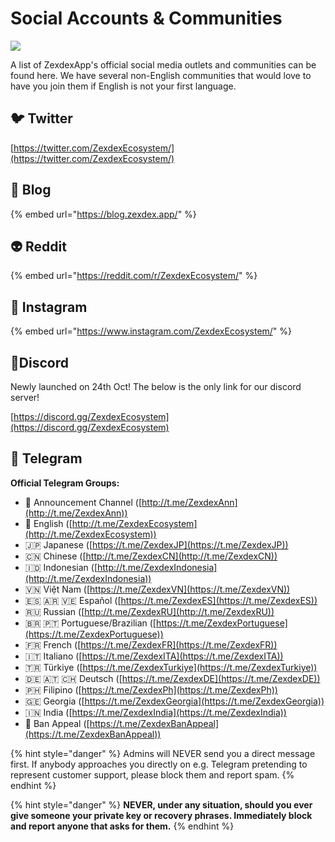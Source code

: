 # Social Accounts & Communities

![](../.gitbook/assets/socials-communities-header.png)

A list of ZexdexApp's official social media outlets and communities can be found here. We have several non-English communities that would love to have you join them if English is not your first language.

## 🐦 Twitter

[https://twitter.com/ZexdexEcosystem/](https://twitter.com/ZexdexEcosystem/)

## 📰 Blog

{% embed url="https://blog.zexdex.app/" %}

## 👽 Reddit

{% embed url="https://reddit.com/r/ZexdexEcosystem/" %}

## 🤳 Instagram

{% embed url="https://www.instagram.com/ZexdexEcosystem/" %}

## 🤖Discord

Newly launched on 24th Oct! The below is the only link for our discord server!

[https://discord.gg/ZexdexEcosystem](https://discord.gg/ZexdexEcosystem)

## 💬 Telegram

**Official Telegram Groups:**

* 📣 Announcement Channel ([http://t.me/ZexdexAnn](http://t.me/ZexdexAnn))
* 🥞 English ([http://t.me/ZexdexEcosystem](http://t.me/ZexdexEcosystem))
* 🇯🇵 Japanese ([https://t.me/ZexdexJP](https://t.me/ZexdexJP))
* 🇨🇳 Chinese ([http://t.me/ZexdexCN](http://t.me/ZexdexCN))
* 🇮🇩 Indonesian ([http://t.me/ZexdexIndonesia](http://t.me/ZexdexIndonesia))
* 🇻🇳 Việt Nam ([https://t.me/ZexdexVN](https://t.me/ZexdexVN))
* 🇪🇸 🇦🇷 🇻🇪 Español ([https://t.me/ZexdexES](https://t.me/ZexdexES))
* 🇷🇺 Russian ([http://t.me/ZexdexRU](http://t.me/ZexdexRU))
* 🇧🇷 🇵🇹 Portuguese/Brazilian ([https://t.me/ZexdexPortuguese](https://t.me/ZexdexPortuguese))
* 🇫🇷 French ([https://t.me/ZexdexFR](https://t.me/ZexdexFR))
* 🇮🇹 Italiano ([https://t.me/ZexdexITA](https://t.me/ZexdexITA))
* 🇹🇷 Türkiye ([https://t.me/ZexdexTurkiye](https://t.me/ZexdexTurkiye))
* 🇩🇪 🇦🇹 🇨🇭 Deutsch ([https://t.me/ZexdexDE](https://t.me/ZexdexDE))
* 🇵🇭 Filipino ([https://t.me/ZexdexPh](https://t.me/ZexdexPh))
* 🇬🇪 Georgia ([https://t.me/ZexdexGeorgia](https://t.me/ZexdexGeorgia))
* 🇮🇳 India ([https://t.me/ZexdexIndia](https://t.me/ZexdexIndia))
* 😤 Ban Appeal ([https://t.me/ZexdexBanAppeal](https://t.me/ZexdexBanAppeal))

{% hint style="danger" %}
Admins will NEVER send you a direct message first. If anybody approaches you directly on e.g. Telegram pretending to represent customer support, please block them and report spam.
{% endhint %}

{% hint style="danger" %}
**NEVER, under any situation, should you ever give someone your private key or recovery phrases. Immediately block and report anyone that asks for them.**
{% endhint %}
